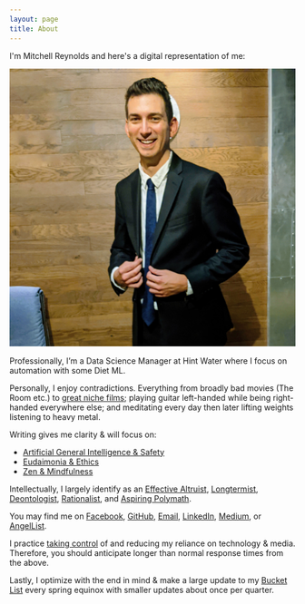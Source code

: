 ```yaml
---
layout: page
title: About
---
```


I'm Mitchell Reynolds and here's a digital representation of me:

<img src="/assets/2019-12-17-profile-photo.jpeg" alt="mphoto" width="540" heigh="540"/>

Professionally, I’m a Data Science Manager at Hint Water where I focus on automation with some Diet ML.

Personally, I enjoy contradictions. Everything from broadly bad movies (The Room etc.) to
[great niche films](https://docs.google.com/spreadsheets/d/1vAO7SOU4HMdmlH4HayZ801kqPu_32CIsfk5mF0Co0ZM/edit?usp=sharing);
playing guitar left-handed while being right-handed everywhere else; and meditating every day then later lifting weights listening to heavy metal.

Writing gives me clarity & will focus on:

- [Artificial General Intelligence & Safety](https://www.alignmentforum.org/)
- [Eudaimonia & Ethics](https://en.wikipedia.org/wiki/Eudaimonia)
- [Zen & Mindfulness](https://en.wikipedia.org/wiki/Zen)

Intellectually, I largely identify as an
[Effective Altruist](https://www.effectivealtruism.org/articles/introduction-to-effective-altruism),
[Longtermist](https://en.wikipedia.org/wiki/Longtermism),
[Deontologist](https://plato.stanford.edu/entries/ethics-deontological/),
[Rationalist](https://www.lesswrong.com/rationality), and
[Aspiring Polymath](https://en.wikipedia.org/wiki/Polymath).

You may find me on [Facebook](https://www.facebook.com/mitchellsreynolds),
[GitHub](https://github.com/mitchell-reynolds/),
[Email](mailto:mitchell.s.reynolds@gmail.com),
[LinkedIn](https://www.linkedin.com/in/mitchellsreynolds/),
[Medium](https://medium.com/@mitchell.s.reynolds), or
[AngelList](https://angel.co/u/mitchellsreynolds).

I practice [taking control](https://www.humanetech.com/take-control)
of and reducing my reliance on technology & media.
Therefore, you should anticipate longer than normal response times from the above.

Lastly, I optimize with the end in mind & make a large update to my
[Bucket List](https://docs.google.com/presentation/d/13PBCeHsg2fWXOJ0NDQTl7dovCwSd5jfSxYgwVC6YC_4/edit?usp=sharing)
every spring equinox with smaller updates about once per quarter.

